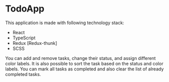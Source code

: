 # TodoApp

This application is made with following technology stack:
* React
* TypeScript  
* Redux [Redux-thunk]
* SCSS

You can add and remove tasks, change their status, and assign different color labels. 
It is also possible to sort the task based on the status and color labels. 
You can mark all tasks as completed and also clear the list of already completed tasks.